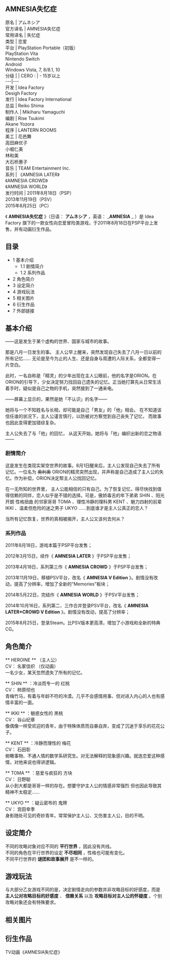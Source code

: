 AMNESIA失忆症  
---  
原名  |  アムネシア   
官方译名  |  AMNESIA失忆症   
常用译名  |  失忆症   
类型  |  恋爱   
平台  |  PlayStation Portable（初版）   
PlayStation Vita  
Nintendo Switch  
Android  
Windows Vista, 7, 8/8.1, 10  
分级  |  |  CERO  :  |  \- 15岁以上   
---|---  
开发  |  Idea Factory    
Desigh Factory  
发行  |  Idea Factory International   
总监  |  Reiko Shima   
制作人  |  Mikiharu Yamaguchi   
编剧  |  Rise Tsukimi   
Akane Yozora  
程序  |  LANTERN ROOMS   
美工  |  花邑舞   
高田麻优子  
小堀仁美  
林和美  
大石桥惠子  
音乐  |  TEAM Entertainment Inc.   
系列  |  《AMNESIA LATER》   
《AMNESIA CROWD》  
《AMNESIA WORLD》  
发行时间  |  2011年8月18日（PSP）   
2013年11月19日（PSV）  
2015年8月25日（PC）  
  
《 **AMNESIA失忆症** 》（日语：  **アムネシア** ，英语：  _**AMNESIA** _ ）是  Idea Factory
旗下的一款女性向恋爱冒险类游戏，于2011年8月18日在PSP平台上发售，并有动画衍生作品。

##  目录

  * 1  基本介绍 
    * 1.1  剧情简介 
    * 1.2  系列作品 
  * 2  角色简介 
  * 3  设定简介 
  * 4  游戏玩法 
  * 5  相关图片 
  * 6  衍生作品 
  * 7  外部链接 

##  基本介绍

——这是发生于某个虚构的世界、国家与城市的故事。

那是八月一日发生的事。 主人公早上醒来，突然发现自己失去了八月一日以前的所有记忆…… 无论是至今为止的人生、还是自身与周遭的人际关系，全都变得一片空白。

此时，一名自称是「精灵」的少年出现在主人公眼前，他的名字是ORION。在ORION的引导下，少女决定努力找回自己遗失的记忆。正当她打算先从日常生活着手时，疑似是自己之物的手机，突然接到了一通来电。

――屏幕上显示的，果然是她「不认识」的名字――

她将与一个不知姓名与长相，却可能是自己「男友」的「他」相会。 在不知道该信任谁的状况下，主人公谨言慎行，以防被对方察觉到自己丧失了记忆，
而故事也因此变得更加错综复杂。

主人公失去了与「他」的回忆， 从这天开始，她将与「他」编织出新的恋之物语——

###  剧情简介

这是发生在类现实架空世界的故事。8月1日醒来后，主人公发现自己失去了所有记忆。一位名为 ~~奥利奥~~
ORION的精灵突然出现，并声称是自己造成了主人公的失忆。作为补偿，ORION决定帮主人公找回记忆。

在一无所知的世界里， 主人公能相信的只有自己。为了恢复记忆，得尽快找到值得信赖的同伴，恋人似乎是不错的选择。可是，傲娇毒舌的年下弟弟  SHIN
、阳光开朗  性格扭曲  的邻家哥哥  TOMA  、理性冷静的理科男  KENT  、魅力四射的前辈  IKKI  、温柔但危险的迷之男子  UKYO
......到底谁才是主人公真正的恋人？

当所有记忆恢复，世界的真相被揭开，主人公又该何去何从？

###  系列作品

2011年8月18日，游戏本篇于PSP平台发售；

2012年3月15日，续作《 **AMNESIA LATER** 》于PSP平台发售；

2013年4月18日，系列第三作《 **AMNESIA CROWD** 》于PSP平台发售；

2013年11月19日，移植PSV平台，改名《 **AMNESIA V Edition**
》。剧情没有改动，提高了分辨率，增加了全新的“Memories”板块；

2014年5月22日，完结作《 **AMNESIA WORLD** 》于PSV平台发售；

2014年10月16日，系列第二、三作合并登录PSV平台，改名《 **AMNESIA LATER×CROWD V Edition**
》。剧情没有改动，提高了分辨率；

2015年8月25日，登录Steam。比PSV版本更高清，增加了小游戏和全新的特典CG。

##  角色简介

** HEROINE  ** （主人公）  
CV：  名冢佳织  （仅动画）  
一名少女，某天忽然遗失了所有的记忆。

** SHIN  ** ：冷淡而专一的  红桃  
CV：  柿原彻也  
青梅竹马，有着与年龄不符的冷漠。几乎不会感情用事、但对进入内心的人也有感情丰富的一面。

** IKKI  ** ：魅惑女性的  黑桃  
CV：  谷山纪章  
像偶像一样受欢迎的青年，由于特殊体质而自暴自弃，变成了沉迷于享乐的花花公子。

** KENT  ** ：冷静而理性的  梅花  
CV：  石田彰  
俯瞰事物、不通人情的数学系研究生。对无法解释的现象感兴趣。就连恋爱这种感情，对他来说也得讲逻辑。

** TOMA  ** ：慈爱与疯狂的  方块  
CV：  日野聪  
从小到大都是哥哥一样的存在。想要守护主人公的情感非常强烈  但也因此导致其精神不太稳定......

** UKYO  ** ：疑云密布的  鬼牌  
CV：  宫田幸季  
身影随处可见的奇妙青年。常常保护主人公、又伤害主人公，目的不明。

##  设定简介

不同的攻略对象对应不同的 **平行世界** ，因此没有共线。  
不同的角色在平行世界的设定 **不尽相同** ，性格也可能有变化。  
不同平行世界的 **谜团和故事展开** 是不一样的。

##  游戏玩法

与大部分乙女游戏不同的是，决定剧情走向的参数并非攻略目标的好感度，而是 **主人公对攻略目标的好感度** 、 **信赖关系** 以及
**攻略目标对主人公的怀疑度** 。个别攻略对象还会有特殊要求。

##  相关图片

##  衍生作品

TV动画《AMNESIA失忆症》